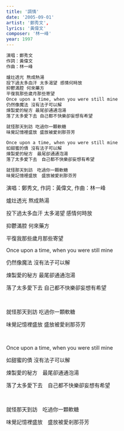 ```yaml
---
title: '調情'
date: '2005-09-01'
artist: '鄭秀文',
lyrics: '黃偉文'
composer: '林一峰'
year: 1997
---
```


```bash
演唱：鄭秀文
作詞：黃偉文
作曲：林一峰

爐灶透光 熬成熱湯
投下過太多血汗 太多渴望 感情何時放
抑鬱滿腔 何來藥方
平復我那些歲月那些寄望
Once upon a time, when you were still mine
仍然像魔法 沒有法子可以解
煉製愛的秘方 最尾卻通通泡湯
落了太多愛下去 自己都不快樂卻妄想有希望

就怪那天到訪 吃過你一顆軟糖
味覺記憶裡盛放 盛放被愛剎那芬芳

Once upon a time, when you were still mine
如甜蜜的債 沒有法子可以解
煉製愛的秘方　最尾卻通通泡湯
落了太多愛下去　自己都不快樂卻妄想有希望

就怪那天到訪　吃過你一顆軟糖
味覺記憶裡盛放　盛放被愛剎那芬芳
```

演唱：鄭秀文, 作詞：黃偉文, 作曲：林一峰

爐灶透光 熬成熱湯

投下過太多血汗 太多渴望 感情何時放

抑鬱滿腔 何來藥方

平復我那些歲月那些寄望

Once upon a time, when you were still mine

仍然像魔法 沒有法子可以解

煉製愛的秘方 最尾卻通通泡湯

落了太多愛下去 自己都不快樂卻妄想有希望

&nbsp;

就怪那天到訪 吃過你一顆軟糖

味覺記憶裡盛放 盛放被愛剎那芬芳

&nbsp;

Once upon a time, when you were still mine

如甜蜜的債 沒有法子可以解

煉製愛的秘方　最尾卻通通泡湯

落了太多愛下去　自己都不快樂卻妄想有希望

&nbsp;

就怪那天到訪　吃過你一顆軟糖

味覺記憶裡盛放　盛放被愛剎那芬芳
